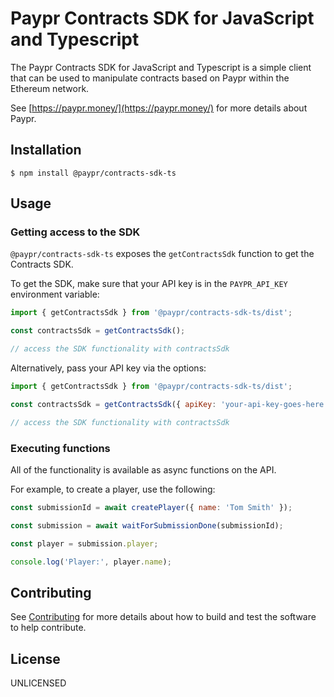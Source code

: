 # Paypr Contracts SDK for JavaScript and Typescript

The Paypr Contracts SDK for JavaScript and Typescript is a simple client that
can be used to manipulate contracts based on Paypr within the Ethereum network.

See [https://paypr.money/](https://paypr.money/) for more details about Paypr.

## Installation

```
$ npm install @paypr/contracts-sdk-ts
```

## Usage

### Getting access to the SDK

`@paypr/contracts-sdk-ts` exposes the `getContractsSdk` function to get
the Contracts SDK.

To get the SDK, make sure that your API key is in the `PAYPR_API_KEY`
environment variable:

```javascript
import { getContractsSdk } from '@paypr/contracts-sdk-ts/dist';

const contractsSdk = getContractsSdk();

// access the SDK functionality with contractsSdk
```

Alternatively, pass your API key via the options:

```javascript
import { getContractsSdk } from '@paypr/contracts-sdk-ts/dist';

const contractsSdk = getContractsSdk({ apiKey: 'your-api-key-goes-here' });

// access the SDK functionality with contractsSdk
```

### Executing functions

All of the functionality is available as async functions on the API.

For example, to create a player, use the following:

```javascript
const submissionId = await createPlayer({ name: 'Tom Smith' });

const submission = await waitForSubmissionDone(submissionId);

const player = submission.player;

console.log('Player:', player.name);
```

## Contributing

See [Contributing](CONTRIBUTING.md) for more details about how to build
and test the software to help contribute.

## License

UNLICENSED
